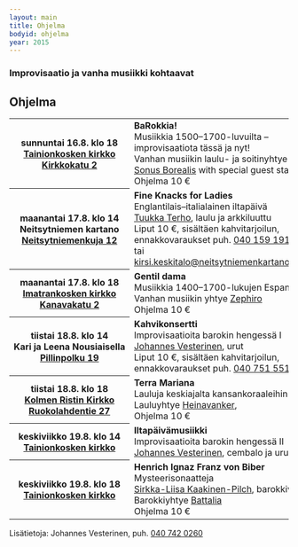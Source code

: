 ```yaml
---
layout: main
title: Ohjelma
bodyid: ohjelma
year: 2015
---
```

### Improvisaatio ja vanha musiikki kohtaavat

## Ohjelma

<table>
<tr>
<th>
sunnuntai&nbsp;16.8.&nbsp;klo&nbsp;18<br>
<a href="../kirkot/">Tainionkosken&nbsp;kirkko</a><br>
<a href="http://maps.google.fi/?q=Kirkkokatu+2,+Imatra">
Kirkkokatu 2</a>
</th><td>
<b>BaRokkia!</b><br>
Musiikkia 1500–1700-luvuilta – improvisaatiota tässä ja nyt!<br>
Vanhan musiikin laulu- ja soitinyhtye <a href="../esiintyjat/sonus-borealis/">Sonus Borealis</a> with special guest stars<br>
Ohjelma 10 €
</td></tr>

<tr><th>
maanantai&nbsp;17.8.&nbsp;klo&nbsp;14<br>
Neitsytniemen kartano<br>
<a href="http://maps.google.fi/?q=Neitsytniemen+kartano">
Neitsytniemenkuja 12</a>
</th><td>
<b>Fine Knacks for Ladies</b><br>
Englantilais–italialainen iltapäivä<br>
<a href="../esiintyjat/tuukka-terho/">Tuukka Terho</a>,
laulu ja arkkiluuttu<br>
Liput 10 €, sisältäen kahvitarjoilun, <br>
ennakkovaraukset puh.
<a href="tel:+358401591911">040 159 1911</a>, tai
<a href="mailto:kirsi.keskitalo@neitsytniemenkartano.com">kirsi.keskitalo@neitsytniemenkartano.com</a>
</td></tr>

<tr><th>
maanantai&nbsp;17.8.&nbsp;klo&nbsp;18<br>
<a href="../kirkot/">Imatrankosken&nbsp;kirkko</a><br>
<a href="http://maps.google.fi/?q=Kanavakatu+2,+Imatra">
Kanavakatu 2</a>
</th><td>
<b>Gentil dama</b><br>
Musiikkia 1400–1700-lukujen Espanjasta<br>
Vanhan musiikin yhtye <a href="../esiintyjat/zephiro/">Zephiro</a><br>
Ohjelma 10 €
</td></tr>

<tr><th>
tiistai&nbsp;18.8.&nbsp;klo&nbsp;14<br>
Kari&nbsp;ja&nbsp;Leena&nbsp;Nousiaisella<br>
<a href="http://maps.google.fi/?q=Pillinpolku+19,+Imatra">
Pillinpolku 19</a>
</th><td>
<b>Kahvikonsertti</b><br>
Improvisaatioita barokin hengessä I<br>
<a href="../esiintyjat/vesteriset/">Johannes Vesterinen</a>,
urut<br>
Liput 10 €, sisältäen kahvitarjoilun, <br>
ennakkovaraukset puh. <a href="tel:+358407515515">040 751 5515</a>
</td></tr>

<tr><th>
tiistai&nbsp;18.8.&nbsp;klo&nbsp;18<br>
<a href="../kirkot/">Kolmen Ristin Kirkko</a><br>
<a href="http://maps.google.fi/?q=Ruokolahdentie+27,+Imatra">
Ruokolahdentie 27</a>
</th><td>
<b>Terra Mariana</b><br>
Lauluja keskiajalta kansankoraaleihin<br>
Lauluyhtye
<a href="../esiintyjat/heinavanker/">Heinavanker</a>,<br>
Ohjelma 10 €
</td></tr>

<tr><th>
keskiviikko&nbsp;19.8.&nbsp;klo&nbsp;14<br>
<a href="../kirkot/">Tainionkosken kirkko</a>
</th><td>
<b>Iltapäivämusiikki</b><br>
Improvisaatioita barokin hengessä II<br>
<a href="../esiintyjat/vesteriset/">Johannes Vesterinen</a>,
cembalo ja urut
</td></tr>

<tr><th>
keskiviikko&nbsp;19.8.&nbsp;klo&nbsp;18<br>
<a href="../kirkot/">Tainionkosken kirkko</a>
</th><td>
<b>Henrich Ignaz Franz von Biber</b><br>
Mysteerisonaatteja<br>
<a href="../esiintyjat/sirkka-liisa-kaakinen-pilch/">Sirkka-Liisa Kaakinen-Pilch</a>,
barokkiviulu<br>
Barokkiyhtye
<a href="../esiintyjat/battalia/">Battalia</a><br>
Ohjelma 10 €
</td></tr>

</table>


Lisätietoja: Johannes Vesterinen, puh.
<a href="tel:+358407420260">040 742 0260</a>

